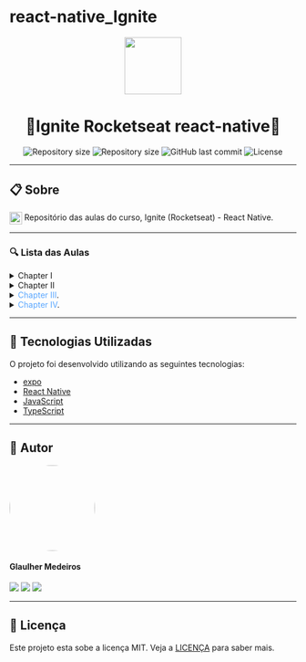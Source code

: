 # react-native_Ignite
<p align="center" >
  <img align="center" src="https://d33wubrfki0l68.cloudfront.net/554c3b0e09cf167f0281fda839a5433f2040b349/ecfc9/img/header_logo.svg" width="100" />
</p>

<h1 align="center"> 
  🚀Ignite Rocketseat react-native🚀
</h1>

<p align="center" >
  <img alt="Repository size" src="https://img.shields.io/badge/Mobile-react--native-blue?style=for-the-badge">

  <img alt="Repository size" src="https://img.shields.io/npm/types/typescript?style=for-the-badge">

  <img alt="GitHub last commit" src="https://img.shields.io/github/last-commit/glaulher/react-native_Ignite?style=for-the-badge">

  <img alt="License" src="https://img.shields.io/badge/license-MIT-blue.svg?style=for-the-badge" />
</p>

---

## 📋 Sobre

<img align="center" src="https://d33wubrfki0l68.cloudfront.net/554c3b0e09cf167f0281fda839a5433f2040b349/ecfc9/img/header_logo.svg" width="22" /> Repositório das aulas do curso, Ignite (Rocketseat) - React Native.

---

### 🔍 Lista das Aulas

<details>
<summary>Chapter I</summary>
<br>
Em construção...
</details>

<details>
<summary>Chapter II</summary>
<br>
Em construção...
</details>

<details>
<summary><span style="color:#58A6FF">Chapter III</span>.</summary>
<br>

[1-CriacaoDoProjetoEDicaNinja](https://github.com/glaulher/react-native_Ignite/tree/main/ChapterIII/rentx_aula/1-CriacaoDoProjetoEDicaNinja)

[2-TemaGlobal](https://github.com/glaulher/react-native_Ignite/tree/main/ChapterIII/rentx_aula/2-TemaGlobal)

[3-CriacaoDoHeaderDaHome](https://github.com/glaulher/react-native_Ignite/tree/main/ChapterIII/rentx_aula/3-CriacaoDoHeaderDaHome)

[4-CriacaoDeCardCar](https://github.com/glaulher/react-native_Ignite/tree/main/ChapterIII/rentx_aula/4-CriacaoDeCardCar)

[5-interfaceDeDetalhesDosCarros](https://github.com/glaulher/react-native_Ignite/tree/main/ChapterIII/rentx_aula/5-interfaceDeDetalhesDosCarros)

[6-ComponenteDeSlider](https://github.com/glaulher/react-native_Ignite/tree/main/ChapterIII/rentx_aula/6-ComponenteDeSlider)

[7-ContinuandoInterfaceDeDetalhes](https://github.com/glaulher/react-native_Ignite/tree/main/ChapterIII/rentx_aula/7-ContinuandoInterfaceDeDetalhes)

[8-ComponenteDeAcessorios](https://github.com/glaulher/react-native_Ignite/tree/main/ChapterIII/rentx_aula/8-ComponenteDeAcessorios)

[9-ComponenteDeBotao](https://github.com/glaulher/react-native_Ignite/tree/main/ChapterIII/rentx_aula/9-ComponenteDeBotao)

[10-InterfaceDeAgendamento](https://github.com/glaulher/react-native_Ignite/tree/main/ChapterIII/rentx_aula/10-InterfaceDeAgendamento)

[11-ComponenteDeCalendário](https://github.com/glaulher/react-native_Ignite/tree/main/ChapterIII/rentx_aula/11-ComponenteDeCalendário)

[12-InterfaceDeDetalhesDoAgendamento](https://github.com/glaulher/react-native_Ignite/tree/main/ChapterIII/rentx_aula/12-InterfaceDeDetalhesDoAgendamento)

[13-InterfaceDeAgendamentoConcluido](https://github.com/glaulher/react-native_Ignite/tree/main/ChapterIII/rentx_aula/13-InterfaceDeAgendamentoConcluido)

[14-ImplementandoANavegacao](https://github.com/glaulher/react-native_Ignite/tree/main/ChapterIII/rentx_aula/14-ImplementandoANavegacao)

[15-UtilizandoOJsonServer](https://github.com/glaulher/react-native_Ignite/tree/main/ChapterIII/rentx_aula/15-UtilizandoOJsonServer)

[16-ListandoCarrosDaApi](https://github.com/glaulher/react-native_Ignite/tree/main/ChapterIII/rentx_aula/16-ListandoCarrosDaApi)

[17-passandoDadosEntreTelas](https://github.com/glaulher/react-native_Ignite/tree/main/ChapterIII/rentx_aula/17-passandoDadosEntreTelas)

[18-ExibindoIconesDinamicamente](https://github.com/glaulher/react-native_Ignite/tree/main/ChapterIII/rentx_aula/18-ExibindoIconesDinamicamente)

[19-IntervalosNoCalendario](https://github.com/glaulher/react-native_Ignite/tree/main/ChapterIII/rentx_aula/19-IntervalosNoCalendario)

[20-FinalizandoOCalendario](https://github.com/glaulher/react-native_Ignite/tree/main/ChapterIII/rentx_aula/20-FinalizandoOCalendario)

[21-EnviandoAgendamentoParaApi](https://github.com/glaulher/react-native_Ignite/tree/main/ChapterIII/rentx_aula/21-EnviandoAgendamentoParaApi)

[22-MenuFlutuante](https://github.com/glaulher/react-native_Ignite/tree/main/ChapterIII/rentx_aula/22-MenuFlutuante)

[23-ListandoAgendamentosDoUsuario](https://github.com/glaulher/react-native_Ignite/tree/main/ChapterIII/rentx_aula/23-ListandoAgendamentosDoUsuario)

[24-ExibindoCarrosAgendados](https://github.com/glaulher/react-native_Ignite/tree/main/ChapterIII/rentx_aula/24-ExibindoCarrosAgendados)

[25-ReaproveitandoOComponenteCar](https://github.com/glaulher/react-native_Ignite/tree/main/ChapterIII/rentx_aula/25-ReaproveitandoOComponenteCar)

[26-UsabilidadeNoBotao](https://github.com/glaulher/react-native_Ignite/tree/main/ChapterIII/rentx_aula/26-UsabilidadeNoBotao)

[27-FinalizandoBotao](https://github.com/glaulher/react-native_Ignite/tree/main/ChapterIII/rentx_aula/27-FinalizandoBotao)

[28-IniciandoSlidesDeImagens](https://github.com/glaulher/react-native_Ignite/tree/main/ChapterIII/rentx_aula/28-IniciandoSlidesDeImagens)

[29-ObtendoImagemEmFoco](https://github.com/glaulher/react-native_Ignite/tree/main/ChapterIII/rentx_aula/29-ObtendoImagemEmFoco)

[30-PrimeiraAnimacao](https://github.com/glaulher/react-native_Ignite/tree/main/ChapterIII/rentx_aula/30-PrimeiraAnimacao)

[31-Transicoes](https://github.com/glaulher/react-native_Ignite/tree/main/ChapterIII/rentx_aula/31-Transicoes)

[32-SplashScreen](https://github.com/glaulher/react-native_Ignite/tree/main/ChapterIII/rentx_aula/32-SplashScreen)

[33-AnimandoSplash](https://github.com/glaulher/react-native_Ignite/tree/main/ChapterIII/rentx_aula/33-AnimandoSplash)

[34-WorkletAnimation](https://github.com/glaulher/react-native_Ignite/tree/main/ChapterIII/rentx_aula/34-WorkletAnimation)

[35-AnimandoScroll](https://github.com/glaulher/react-native_Ignite/tree/main/ChapterIII/rentx_aula/35-AnimandoScroll)

[36-MelhorandoScroll](https://github.com/glaulher/react-native_Ignite/tree/main/ChapterIII/rentx_aula/36-MelhorandoScroll)

[37-GestosDoUsuario](https://github.com/glaulher/react-native_Ignite/tree/main/ChapterIII/rentx_aula/37-GestosDoUsuario)

[38-PrevinirVoltarSplash](https://github.com/glaulher/react-native_Ignite/tree/main/ChapterIII/rentx_aula/38-PrevinirVoltarSplash)

[39-Lottie](https://github.com/glaulher/react-native_Ignite/tree/main/ChapterIII/rentx_aula/39-Lottie)

</details>

<details>
<summary><span style="color:#58A6FF">Chapter IV</span>.</summary>
<br>


[1-TelaDeLogin](https://github.com/glaulher/react-native_Ignite/tree/main/ChapterIV/rentx_aula/1-TelaDeLogin)

</details>


---

## 🚀 Tecnologias Utilizadas

O projeto foi desenvolvido utilizando as seguintes tecnologias:

- [expo](https://docs.expo.dev/)
- [React Native](https://reactnative.dev)
- [JavaScript](https://developer.mozilla.org/pt-BR/docs/Web/JavaScript)
- [TypeScript](https://www.typescriptlang.org)

---


## 🧑 Autor

<img style="border-radius: 80px;" src="https://glaulher.github.io/assets/img/sample/avatar.jpeg" width="150px;" alt=""/>
 <h4>Glaulher Medeiros</h4>

<p align="left">
<span style="inline-block;">
  <a href="https://www.linkedin.com/in/glaulher-medeiros-03799967/" target="_blank"><img src="https://img.shields.io/badge/LinkedIn-0077B5?style=for-the-badge&logo=linkedin&logoColor=white" ></a>
</span>
<span style="inline-block;">
  <a href="https://glaulher.github.io/" target="_blank"><img src="https://img.shields.io/badge/github.io-gray?style=for-the-badge&logo=github&logoColor=white" ></a>
</span>

<span style="inline-block;">
  <a href="https://terminaldopenguin.blogspot.com/" target="_blank"><img src="https://img.shields.io/badge/blog-orange?style=for-the-badge&logo=blogger&logoColor=white"></a>
</span>
</p>

---

## 📝 Licença

Este projeto esta sobe a licença MIT. Veja a [LICENÇA](https://github.com/glaulher/react-native_Ignite/blob/main/LICENSE) para saber mais.